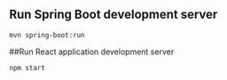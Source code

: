 

## Run Spring Boot development server
```
mvn spring-boot:run
```
##Run React application development server
```
npm start
```
